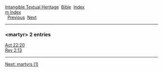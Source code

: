 [Intangible Textual Heritage](../../index)  [Bible](../index) 
[Index](index)   
[m Index](_m_)  
  [Previous](c07170)  [Next](c07172) 

------------------------------------------------------------------------

### &lt;martyr&gt; 2 entries

[Act 22:20](../kjv/act022.htm#020)  
[Rev 2:13](../kjv/rev002.htm#013)  

------------------------------------------------------------------------

[Next: martyrs (1)](c07172)
